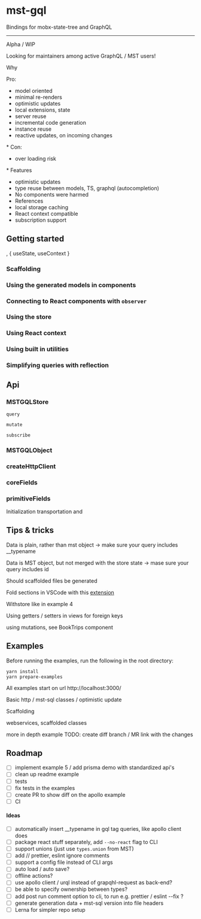 # mst-gql

Bindings for mobx-state-tree and GraphQL

---

Alpha / WIP

Looking for maintainers among active GraphQL / MST users!

Why

Pro:

- model oriented
- minimal re-renders
- optimistic updates
- local extensions, state
- server reuse
- incremental code generation
- instance reuse
- reactive updates, on incoming changes

\* Con:

- over loading risk

\* Features

- optimistic updates
- type reuse between models, TS, graphql (autocompletion)
- No components were harmed
- References
- local storage caching
- React context compatible
- subscription support

## Getting started

, { useState, useContext }

### Scaffolding

### Using the generated models in components

### Connecting to React components with `observer`

### Using the store

### Using React context

### Using built in utilities

### Simplifying queries with reflection

## Api

### MSTGQLStore

`query`

`mutate`

`subscribe`

### MSTGQLObject

### createHttpClient

### coreFields

### primitiveFields

Initialization transportation and

## Tips & tricks

Data is plain, rather than mst object -> make sure your query includes \_\_typename

Data is MST object, but not merged with the store state -> mase sure your query includes id

Should scaffolded files be generated

Fold sections in VSCode with this [extension](https://marketplace.visualstudio.com/items?itemName=maptz.regionfolder)

Withstore like in example 4

Using getters / setters in views for foreign keys

using mutations, see BookTrips component

## Examples

Before running the examples, run the following in the root directory:

```
yarn install
yarn prepare-examples
```

All examples start on url http://localhost:3000/

Basic http / mst-sql classes / optimistic update

Scaffolding

webservices, scaffolded classes

more in depth example TODO: create diff branch / MR link with the changes

## Roadmap

- [ ] implement example 5 / add prisma demo with standardized api's
- [ ] clean up readme example
- [ ] tests
- [ ] fix tests in the examples
- [ ] create PR to show diff on the apollo example
- [ ] CI

#### Ideas

- [ ] automatically insert \_\_typename in gql tag queries, like apollo client does
- [ ] package react stuff separately, add `--no-react` flag to CLI
- [ ] support unions (just use `types.union` from MST)
- [ ] add // prettier, eslint ignore comments
- [ ] support a config file instead of CLI args
- [ ] auto load / auto save?
- [ ] offline actions?
- [ ] use apollo client / urql instead of grapqhl-request as back-end?
- [ ] be able to specify ownership between types?
- [ ] add post run comment option to cli, to run e.g. prettier / eslint --fix ?
- [ ] generate generation data + mst-sql version into file headers
- [ ] Lerna for simpler repo setup
